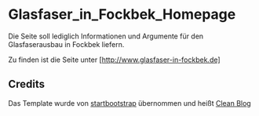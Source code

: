 # Glasfaser_in_Fockbek_Homepage
Die Seite soll lediglich Informationen und Argumente für den Glasfaserausbau in Fockbek liefern.  
  
Zu finden ist die Seite unter [http://www.glasfaser-in-fockbek.de] 

## Credits
Das Template wurde von [startbootstrap](https://startbootstrap.com/) übernommen und heißt [Clean Blog](https://startbootstrap.com/template-overviews/clean-blog/) 

